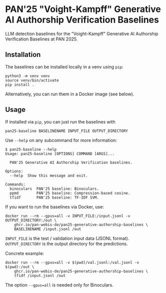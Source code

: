 # PAN'25 "Voight-Kampff" Generative AI Authorship Verification Baselines

LLM detection baselines for the "Voight-Kampff" Generative AI Authorship Verification Baselines at PAN 2025.

## Installation

The baselines can be installed locally in a venv using `pip`:

```
python3 -m venv venv
source venv/bin/activate
pip install .
```

Alternatively, you can run them in a Docker image (see below).

## Usage

If installed via ``pip``, you can just run the baselines with

```
pan25-baseline BASELINENAME INPUT_FILE OUTPUT_DIRECTORY
```

Use `--help` on any subcommand for more information:

```console
$ pan25-baseline --help
Usage: pan25-baseline [OPTIONS] COMMAND [ARGS]...

  PAN'25 Generative AI Authorship Verification baselines.

Options:
  --help  Show this message and exit.

Commands:
  binoculars  PAN'25 baseline: Binoculars.
  ppmd        PAN'25 baseline: Compression-based cosine.
  tfidf       PAN'25 baseline: TF-IDF SVM.
```

If you want to run the baselines via Docker, use:

```
docker run --rm --gpus=all -v INPUT_FILE:/input.jsonl -v OUTPUT_DIRECTORY:/out \
    ghcr.io/pan-webis-de/pan25-generative-authorship-baselines \
    BASELINENAME /input.jsonl /out
```

`INPUT_FILE` is the test / validation input data (JSONL format). `OUTPUT_DIRECTORY` is the output
directory for the predictions.

Concrete example:

```
docker run --rm --gpus=all -v $(pwd)/val.jsonl:/val.jsonl -v $(pwd):/out \
    ghcr.io/pan-webis-de/pan25-generative-authorship-baselines \
    tfidf /input.jsonl /out
```

The option ``--gpus=all`` is needed only for Binoculars.
